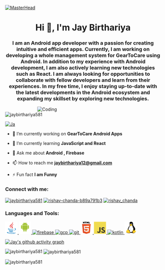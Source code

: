 
  

[![MasterHead](https://1.bp.blogspot.com/-7A4WynwLsMw/XbBpCXG8fHI/AAAAAAAAMt4/uOa1bpLskYgrwGbllhSu2SDj_Mig8SXJQCLcBGAsYHQ/s1600/2000_600px.gif)](https://jaybirthariya581.io)

  

<h1  align="center">Hi 👋, I'm Jay Birthariya</h1>

  

<h3  align="center">I am an Android app developer with a passion for creating intuitive and efficient apps. Currently, I am working on developing a whole management system for GearToCare using Android. In addition to my experience with Android development, I am also actively learning new technologies such as React. I am always looking for opportunities to collaborate with fellow developers and learn from their experiences. In my free time, I enjoy staying up-to-date with the latest developments in the Android ecosystem and expanding my skillset by exploring new technologies.</h3>

  

<img  align="right"  alt="Coding"  width="400"  src="https://cdn.dribbble.com/users/1162077/screenshots/3848914/programmer.gif">

  

<p  align="left">  <img  src="https://komarev.com/ghpvc/?username=jaybirthariya581&label=Profile%20views&color=0e75b6&style=flat"  alt="jaybirthariya581"  />  </p>

  

<p  align="left">  <a  href="https://twitter.com/jaybirthariya"  target="blank"><img  src="https://img.shields.io/twitter/follow/jaybirthariya?logo=twitter&style=for-the-badge"  alt="Ja"  /></a>  </p>

  

- 🔭 I’m currently working on **GearToCare Android Apps**

  

- 🌱 I’m currently learning **JavaScript and React**

  

- 💬 Ask me about **Android , Firebase**

  

- 📫 How to reach me **jaybirthariya12@gmail.com**

  

- ⚡ Fun fact **I am Funny**

  

<h3  align="left">Connect with me:</h3>

  

<p  align="left">

  

<a  href="https://twitter.com/https://twitter.com/jaybirthariya"  target="blank"><img  align="center"  src="https://raw.githubusercontent.com/rahuldkjain/github-profile-readme-generator/master/src/images/icons/Social/twitter.svg"  alt="jaybirthariya581"  height="30"  width="40"  /></a>  <a  href="https://linkedin.com/in/https://www.linkedin.com/in/jay-birthariya/"  target="blank"><img  align="center"  src="https://raw.githubusercontent.com/rahuldkjain/github-profile-readme-generator/master/src/images/icons/Social/linked-in-alt.svg"  alt="rishav-chanda-b89a791b3"  height="30"  width="40"  /></a>  <a  href="https://instagram.com/https://www.instagram.com/js.birthariya/"  target="blank"><img  align="center"  src="https://raw.githubusercontent.com/rahuldkjain/github-profile-readme-generator/master/src/images/icons/Social/instagram.svg"  alt="rishav_chanda"  height="30"  width="40"  /></a>

  

<h3  align="left">Languages and Tools:</h3>

  

</a>  <a  href="https://www.java.com"  target="_blank"  rel="noreferrer">  <img  src="https://raw.githubusercontent.com/devicons/devicon/master/icons/java/java-original.svg"  alt="java"  width="40"  height="40"/>  </a><a  href="https://developer.android.com"  target="_blank"  rel="noreferrer">  <img  src="https://raw.githubusercontent.com/devicons/devicon/master/icons/android/android-original-wordmark.svg"  alt="android"  width="40"  height="40"/>  </a>  <a  href="https://firebase.google.com/"  target="_blank"  rel="noreferrer">  <img  src="https://www.vectorlogo.zone/logos/firebase/firebase-icon.svg"  alt="firebase"  width="40"  height="40"/>  </a>  <a  href="https://cloud.google.com"  target="_blank"  rel="noreferrer">  <img  src="https://www.vectorlogo.zone/logos/google_cloud/google_cloud-icon.svg"  alt="gcp"  width="40"  height="40"/>  </a>  <a  href="https://git-scm.com/"  target="_blank"  rel="noreferrer">  <img  src="https://www.vectorlogo.zone/logos/git-scm/git-scm-icon.svg"  alt="git"  width="40"  height="40"/>  </a>  <a  href="https://www.w3.org/html/"  target="_blank"  rel="noreferrer">  <img  src="https://raw.githubusercontent.com/devicons/devicon/master/icons/html5/html5-original-wordmark.svg"  alt="html5"  width="40"  height="40"/>  <a  href="https://developer.mozilla.org/en-US/docs/Web/JavaScript"  target="_blank"  rel="noreferrer">  <img  src="https://raw.githubusercontent.com/devicons/devicon/master/icons/javascript/javascript-original.svg"  alt="javascript"  width="40"  height="40"/>  </a>  <a  href="https://kotlinlang.org"  target="_blank"  rel="noreferrer">  <img  src="https://www.vectorlogo.zone/logos/kotlinlang/kotlinlang-icon.svg"  alt="kotlin"  width="40"  height="40"/>  </a>  <a  href="https://www.linux.org/"  target="_blank"  rel="noreferrer">  <img  src="https://raw.githubusercontent.com/devicons/devicon/master/icons/linux/linux-original.svg"  alt="linux"  width="40"  height="40"/>  </a>  </p>

  

[![Jay's github activity graph](https://github-readme-activity-graph.cyclic.app/graph?username=jaybirthariya581&theme=rogue)](https://github.com/ashutosh00710/github-readme-activity-graph)
  

<p><img  align="left"  src="https://github-readme-stats.vercel.app/api/top-langs?username=jaybirthariya581&show_icons=true&locale=en&layout=compact&theme=tokyonight"  alt="jaybirthariya581"  /></p>

  

<p>&nbsp;<img  align="center"  src="https://github-readme-stats.vercel.app/api?username=jaybirthariya581&show_icons=true&locale=en&theme=tokyonight"  alt="jaybirthariya581"  /></p>

  

<p><img  align="center"  src="https://github-readme-streak-stats.herokuapp.com/?user=jaybirthariya581&&theme=tokyonight"  alt="jaybirthariya581"  /></p>
